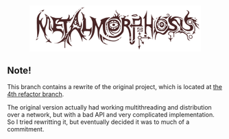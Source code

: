 <div align="center">
<img src="https://raw.githubusercontent.com/unic0rn9k/metalmorphosis/4th_refactor/logo.png" width="400"/>
</div>

## Note!
This branch contains a rewrite of the original project, which is located at [the 4th refactor branch](https://github.com/unic0rn9k/metalmorphosis/tree/4th_refactor).

The original version actually had working multithreading and distribution over a network, but with a bad API and very complicated implementation. So I tried rewritting it, but eventually decided it was to much of a commitment.
